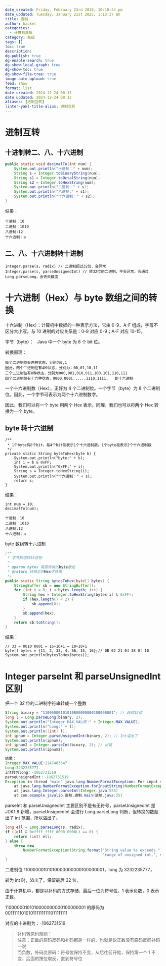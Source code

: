```yaml
---
date_created: Friday, February 23rd 2018, 10:10:44 pm
date_updated: Tuesday, January 21st 2025, 1:13:37 am
title: 进制
author: hacket
categories:
  - 计算机基础
category: 基础
tags: []
toc: true
description: 
dg-publish: true
dg-enable-search: true
dg-show-local-graph: true
dg-show-toc: true
dg-show-file-tree: true
image-auto-upload: true
feed: show
format: list
date created: 2024-12-24 00:13
date updated: 2024-12-24 00:13
aliases: [进制互转]
linter-yaml-title-alias: 进制互转
---
```


# 进制互转

## 十进制转二、八、十六进制

```java
public static void decimalTo(int num) {
    System.out.println("十进制：" + num);
    String s = Integer.toBinaryString(num);
    String s1 = Integer.toOctalString(num);
    String s2 = Integer.toHexString(num);
    System.out.println("二进制：" + s);
    System.out.println("八进制:" + s1);
    System.out.println("十六进制：" + s2);
}
```

结果：

```
十进制：10
二进制：1010
八进制:12
十六进制：a
```

## 二、八、十六进制转十进制

```
Integer.parse(s, radix) // 二进制超过32位，会异常
Integer.parse(s, parseUnsignedInt) // 转32位的二进制，不会异常，会通过Long.parseLong，会丢失精度
```

# 十六进制（Hex）与 byte 数组之间的转换

十六进制（Hex）：计算机中数据的一种表示方法，它由 0-9，A-F 组成，字母不区分大小写。与 10 进制的对应关系是：0-9 对应 0-9；A-F 对应 10-15。

字节（byte）：   Java 中一个 byte 为 8 个 bit 位。

转换原理：

```
每个二进制位有两种状态，分别为0,1
因此，两个二进制位有4种状态，分别为：00,01,10,11
三个二进制位有8种状态，分别为000,001,010,011,100,101,110,111
四个二进制位有十六种状态，0000,0001......1110,1111.   即十六进制
```

一个十六进制数（Hex），正好为 4 个二进制位。一个字节（byte）为 8 个二进制位。因此，一个字节可表示为两个十六进制数字。

因此，我们可以将一个 byte 用两个 Hex 表示，同理，我们也可以将两个 Hex 转换为一个 byte。

## byte 转十六进制

```
/**
 * 1个byte有8个bit，每4个bit能表示1个十六进制数，1个byte能表示2个十六进制数
 */
private static String byteToHex(byte b) {
    System.out.println("byte:" + b);
    int i = b & 0xFF;
    System.out.println("0xFF:" + i);
    String s = Integer.toHexString(i);
    System.out.println("十六进制：" + s);
    return s;
}
```

结果：

```
int num = 10;
decimalTo(num);

十进制：10
二进制：1010
八进制:12
十六进制：a
```

byte 数组转十六进制

```java
/**
 * 字节数组转16进制
 *
 * @param bytes 需要转换的byte数组
 * @return 转换后的Hex字符串
 */
public static String bytesToHex(byte[] bytes) {
    StringBuffer sb = new StringBuffer();
    for (int i = 0; i < bytes.length; i++) {
        String hex = Integer.toHexString(bytes[i] & 0xFF);
        if (hex.length() < 2) {
            sb.append(0);
        }
        sb.append(hex);
    }
    return sb.toString();
}
```

结果：

```
// 33 = 0010 0001 = 16+16+1 = 10+10+1
byte[] bytes = {11, 2, 33, 4, 56, 15, 16};// 0B 02 21 04 38 0f 10
System.out.println(bytesToHex(bytes));
```

# Integer parseInt 和 parseUnsignedInt 区别

把一个 32 位的二进制字符串转成一个整数

```java
String binary = "11000000101010000000000100000001"; // 超过32位
long l = Long.parseLong(binary, 2);
System.out.println("Integer.MAX_VALUE:" + Integer.MAX_VALUE);
System.out.println("Long:" + l);
System.out.println((int) l);
int ipnum = Integer.parseUnsignedInt(binary, 2); // Int溢出了
System.out.println(ipnum);
int ipnum2 = Integer.parseInt(binary, 2); // 出错
System.out.println(ipnum2);

结果：
Integer.MAX_VALUE:2147483647
Long:3232235777
int转为long：-1062731519
parseUnsignedInt：-1062731519
Exception in thread "main" java.lang.NumberFormatException: For input string: "11000000101010000000000100000001"
	at java.lang.NumberFormatException.forInputString(NumberFormatException.java:65)
	at java.lang.Integer.parseInt(Integer.java:583)
	at com.example.javalib.进制.进制.main(进制.java:25)
```

parseInt 和 parseUnsignedInt 主要区别不是有无符号，parseUnsignedInt 是 JDK1.8 新增，parseUnsignedInt 会进行 Long.parseLong 判断，但转换的数超出了 int 范围，所以溢出了。

```java
long ell = Long.parseLong(s, radix);
if ((ell & 0xffff_ffff_0000_0000L) == 0) {
    return (int) ell;
} else {
    throw new
        NumberFormatException(String.format("String value %s exceeds " +
                                            "range of unsigned int.", s));
}
```

二进制位 11000000101010000000000100000001，long 为 3232235777，

转为 int 时，溢出了，保留最后 32 位，

由于计算机中，都是以补码的方式存储，最后一位为符号位，1 表示负数，0 表示正数，

11000000101010000000000100000001 的原码为 00111111010101111111111011111111

对应的十进制为：-1062731519

> 补码转原码规则：<br />注意：正数的原码反码和补码都是一样的，也就是说正数没有原码反码补码一说<br />而负数，补码变原码：符号位保持不变，从后往前开始，保持第一个 1 不变，后面的按位取反，直到符号位
